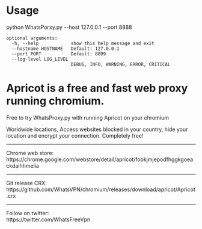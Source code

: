Usage 
=====
python WhatsPorxy.py --host 127.0.0.1 --port 8888
```
optional arguments:
  -h, --help            show this help message and exit
  --hostname HOSTNAME   Default: 127.0.0.1
  --port PORT           Default: 8899
  --log-level LOG_LEVEL
                        DEBUG, INFO, WARNING, ERROR, CRITICAL
```
# Apricot is a free and fast web proxy running chromium.
Free to try WhatsProxy.py with running Apricot on your chromium<br>

Worldwide locations, Access websites blocked in your country, hide your location and encrypt your connection. Completely free!
<hr>
Chrome web store:<br>
https://chrome.google.com/webstore/detail/apricot/fobkjmjepodfhggkgoeackdaihhmelia
<hr>
Git release CRX:<br>
https://github.com/WhatsVPN/chromium/releases/download/apricot/Apricot.crx
<hr>
Follow on twitter:<br>
https://twitter.com/WhatsFreeVpn
